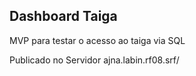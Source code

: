 
## Dashboard Taiga


MVP para testar o acesso ao taiga via SQL

Publicado no Servidor ajna.labin.rf08.srf/



